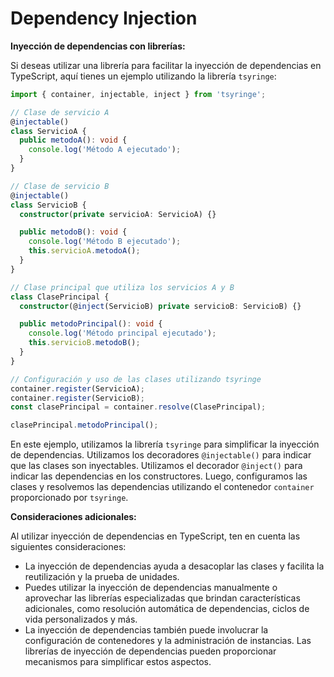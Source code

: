 # Dependency Injection

**Inyección de dependencias con librerías:**

Si deseas utilizar una librería para facilitar la inyección de dependencias en TypeScript, aquí tienes un ejemplo utilizando la librería `tsyringe`:

```typescript
import { container, injectable, inject } from 'tsyringe';

// Clase de servicio A
@injectable()
class ServicioA {
  public metodoA(): void {
    console.log('Método A ejecutado');
  }
}

// Clase de servicio B
@injectable()
class ServicioB {
  constructor(private servicioA: ServicioA) {}

  public metodoB(): void {
    console.log('Método B ejecutado');
    this.servicioA.metodoA();
  }
}

// Clase principal que utiliza los servicios A y B
class ClasePrincipal {
  constructor(@inject(ServicioB) private servicioB: ServicioB) {}

  public metodoPrincipal(): void {
    console.log('Método principal ejecutado');
    this.servicioB.metodoB();
  }
}

// Configuración y uso de las clases utilizando tsyringe
container.register(ServicioA);
container.register(ServicioB);
const clasePrincipal = container.resolve(ClasePrincipal);

clasePrincipal.metodoPrincipal();
```

En este ejemplo, utilizamos la librería `tsyringe` para simplificar la inyección de dependencias. Utilizamos los decoradores `@injectable()` para indicar que las clases son inyectables. Utilizamos el decorador `@inject()` para indicar las dependencias en los constructores. Luego, configuramos las clases y resolvemos las dependencias utilizando el contenedor `container` proporcionado por `tsyringe`.

**Consideraciones adicionales:**

Al utilizar inyección de dependencias en TypeScript, ten en cuenta las siguientes consideraciones:

- La inyección de dependencias ayuda a desacoplar las clases y facilita la reutilización y la prueba de unidades.
- Puedes utilizar la inyección de dependencias manualmente o aprovechar las librerías especializadas que brindan características adicionales, como resolución automática de dependencias, ciclos de vida personalizados y más.
- La inyección de dependencias también puede involucrar la configuración de contenedores y la administración de instancias. Las librerías de inyección de dependencias pueden proporcionar mecanismos para simplificar estos aspectos.
